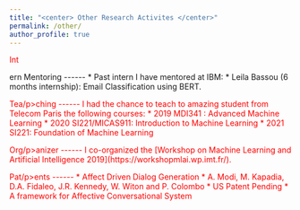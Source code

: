 ```yaml
---
title: "<center> Other Research Activites </center>"
permalink: /other/
author_profile: true
---
```


<p style="color:#FF0000";>Int</p>ern Mentoring 
------
* Past intern I have mentored at IBM:
    * Leila Bassou (6 months internship): Email Classification using BERT. 
    
<p style="color:#FF0000";>Tea/p>ching
------
I had the chance to teach to amazing student from Telecom Paris the following courses:
    * 2019  MDI341 : Advanced Machine Learning
    * 2020  SI221/MICAS911: Introduction to Machine Learning
    * 2021  SI221: Foundation of Machine Learning 


<p style="color:#FF0000";>Org/p>anizer
------
I co-organized the [Workshop on Machine Learning and Artificial Intelligence 2019](https://workshopmlai.wp.imt.fr/).


<p style="color:#FF0000";>Pat/p>ents
------
* Affect Driven Dialog Generation
    * A. Modi, M. Kapadia, D.A. Fidaleo, J.R. Kennedy, W. Witon and P. Colombo
    * US Patent Pending
    * A framework for Affective Conversational System